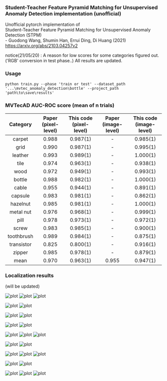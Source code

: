 ### Student-Teacher Feature Pyramid Matching for Unsupervised Anomaly Detection implementation (unofficial)
Unofficial pytorch implementation of  
Student-Teacher Feature Pyramid Matching for Unsupervised Anomaly Detection (STPM)  
\- Guodong Wang, Shumin Han, Errui Ding, Di Huang  (2021)  
https://arxiv.org/abs/2103.04257v2  

notice(21/05/20) : A reason for low scores for some categories figured out. ('RGB' conversion in test phase..) All results are updated.

### Usage 
~~~
python train.py --phase 'train or test' --dataset_path '...\mvtec_anomaly_detection\bottle' --project_path 'path\to\save\results'
~~~

### MVTecAD AUC-ROC score (mean of n trials)
| Category | Paper<br>(pixel-level) | This code<br>(pixel-level) | Paper<br>(image-level) | This code<br>(image-level) |
| :-----: | :-: | :-: | :-: | :-: |
| carpet | 0.988 | 0.987(1) | - | 0.985(1) |
| grid | 0.990 | 0.987(1) | - | 0.995(1) |
| leather | 0.993 | 0.989(1) | - | 1.000(1) |
| tile | 0.974 | 0.963(1) | - | 0.938(1) |
| wood | 0.972 | 0.949(1)| - | 0.993(1) |
| bottle | 0.988 | 0.982(1)| - | 1.000(1) |
| cable | 0.955 | 0.944(1) | - | 0.891(1) |
| capsule | 0.983 | 0.981(1) | - | 0.862(1) |
| hazelnut | 0.985 | 0.981(1) | - | 1.000(1) |
| metal nut | 0.976 | 0.968(1) | - | 0.999(1) |
| pill | 0.978 | 0.973(1) | - | 0.972(1) |
| screw | 0.983 | 0.985(1) | - | 0.900(1) |
| toothbrush | 0.989 | 0.984(1) | - | 0.875(1) |
| transistor | 0.825 | 0.800(1)| - | 0.916(1) |
| zipper | 0.985 | 0.978(1) | - | 0.879(1) |
| mean | 0.970 | 0.963(1) | 0.955 | 0.947(1) |


### Localization results   
(will be updated)  

![plot](./samples/bent_002_arr.png)
![plot](./samples/broken_003_arr.png)
![plot](./samples/metal_contamination_005_arr.png)

![plot](./samples/bent_lead_003_arr.png)
![plot](./samples/damaged_case_001_arr.png)

![plot](./samples/bent_wire_003_arr.png)
![plot](./samples/missing_cable_006_arr.png)

![plot](./samples/color_002_arr.png)
![plot](./samples/poke_008_arr.png)

![plot](./samples/combined_006_arr.png)
![plot](./samples/liquid_003_arr.png)
![plot](./samples/scratch_006_arr.png)

![plot](./samples/contamination_004_arr.png)
![plot](./samples/contamination_007_arr.png)

![plot](./samples/crack_005_arr.png)
![plot](./samples/cut_001_arr.png)
![plot](./samples/print_006_arr.png)

![plot](./samples/crack_010_arr.png)
![plot](./samples/faulty_imprint_006_arr.png)

![plot](./samples/hole_002_arr.png)
![plot](./samples/metal_contamination_008_arr.png)
![plot](./samples/thread_013_arr.png)